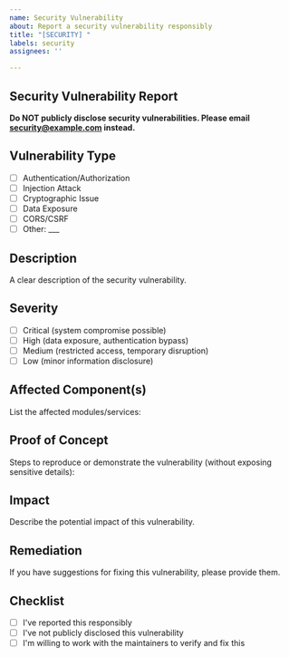 ```yaml
---
name: Security Vulnerability
about: Report a security vulnerability responsibly
title: "[SECURITY] "
labels: security
assignees: ''

---
```


## Security Vulnerability Report

**Do NOT publicly disclose security vulnerabilities. Please email security@example.com instead.**

## Vulnerability Type
- [ ] Authentication/Authorization
- [ ] Injection Attack
- [ ] Cryptographic Issue
- [ ] Data Exposure
- [ ] CORS/CSRF
- [ ] Other: ___

## Description
A clear description of the security vulnerability.

## Severity
- [ ] Critical (system compromise possible)
- [ ] High (data exposure, authentication bypass)
- [ ] Medium (restricted access, temporary disruption)
- [ ] Low (minor information disclosure)

## Affected Component(s)
List the affected modules/services:

## Proof of Concept
Steps to reproduce or demonstrate the vulnerability (without exposing sensitive details):

## Impact
Describe the potential impact of this vulnerability.

## Remediation
If you have suggestions for fixing this vulnerability, please provide them.

## Checklist
- [ ] I've reported this responsibly
- [ ] I've not publicly disclosed this vulnerability
- [ ] I'm willing to work with the maintainers to verify and fix this
